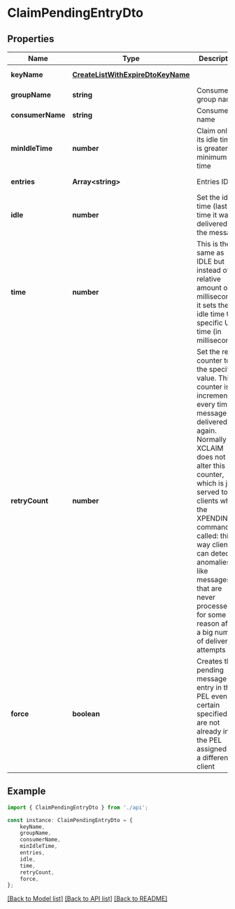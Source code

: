 # ClaimPendingEntryDto


## Properties

Name | Type | Description | Notes
------------ | ------------- | ------------- | -------------
**keyName** | [**CreateListWithExpireDtoKeyName**](CreateListWithExpireDtoKeyName.md) |  | [default to undefined]
**groupName** | **string** | Consumer group name | [default to undefined]
**consumerName** | **string** | Consumer name | [default to undefined]
**minIdleTime** | **number** | Claim only if its idle time is greater the minimum idle time  | [default to 0]
**entries** | **Array&lt;string&gt;** | Entries IDs | [default to undefined]
**idle** | **number** | Set the idle time (last time it was delivered) of the message | [optional] [default to undefined]
**time** | **number** | This is the same as IDLE but instead of a relative amount of milliseconds, it sets the idle time to a specific Unix time (in milliseconds) | [optional] [default to undefined]
**retryCount** | **number** | Set the retry counter to the specified value. This counter is incremented every time a message is delivered again. Normally XCLAIM does not alter this counter, which is just served to clients when the XPENDING command is called: this way clients can detect anomalies, like messages that are never processed for some reason after a big number of delivery attempts | [optional] [default to undefined]
**force** | **boolean** | Creates the pending message entry in the PEL even if certain specified IDs are not already in the PEL assigned to a different client | [optional] [default to undefined]

## Example

```typescript
import { ClaimPendingEntryDto } from './api';

const instance: ClaimPendingEntryDto = {
    keyName,
    groupName,
    consumerName,
    minIdleTime,
    entries,
    idle,
    time,
    retryCount,
    force,
};
```

[[Back to Model list]](../README.md#documentation-for-models) [[Back to API list]](../README.md#documentation-for-api-endpoints) [[Back to README]](../README.md)
